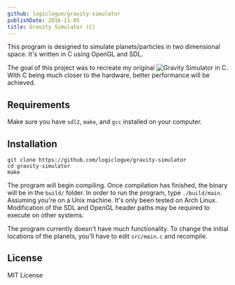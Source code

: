 ```yaml
---
github: logiclogue/gravity-simulator
publishDate: 2016-11-05
title: Gravity Simulator (C)
---
```


This program is designed to simulate planets/particles in two dimensional space.
It's written in C using OpenGL and SDL.

The goal of this project was to recreate my original ![Gravity
Simulator](http://jordanlord.co.uk/projects/gravity-simualtor-javascript) in C.
With C being much closer to the hardware, better performance will be achieved.


## Requirements

Make sure you have `sdl2`, `make`, and `gcc` installed on your computer.


## Installation

```
git clone https://github.com/logiclogue/gravity-simulator
cd gravity-simulator
make
```

The program will begin compiling. Once compilation has finished, the binary will
be in the `build/` folder. In order to run the program, type `./build/main`.
Assuming you're on a Unix machine. It's only been tested on Arch Linux.
Modification of the SDL and OpenGL header paths may be required to execute on
other systems.

The program currently doesn't have much functionality. To change the initial
locations of the planets, you'll have to edit `src/main.c` and recompile.


## License

MIT License
